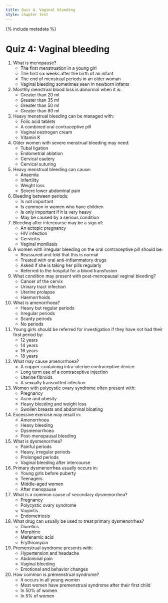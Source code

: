 ```yaml
---
title: Quiz 4. Vaginal bleeding
style: chapter test
---
```


{% include metadata %}

# Quiz 4: Vaginal bleeding

1.	What is menopause?
	-	The first menstruation in a young girl
	-	The first six weeks after the birth of an infant
	+	The end of menstrual periods in an older woman
	-	Vaginal bleeding sometimes seen in newborn infants
2.	Monthly menstrual blood loss is abnormal when it is:
	-	Greater than 20 ml
	-	Greater than 35 ml
	-	Greater than 50 ml
	+	Greater than 80 ml
3.	Heavy menstrual bleeding can be managed with:
	-	Folic acid tablets
	+	A combined oral contraceptive pill
	-	Vaginal oestrogen cream
	-	Vitamin K
4.	Older women with severe menstrual bleeding may need:
	-	Tubal ligation
	+	Endometrial ablation
	-	Cervical cautery
	-	Cervical suturing
5.	Heavy menstrual bleeding can cause:
	+	Anaemia
	-	Infertility
	-	Weight loss
	-	Severe lower abdominal pain
6.	Bleeding between periods:
	-	Is not important
	-	Is common in women who have children
	-	Is only important if it is very heavy
	+	May be caused by a serious condition
7.	Bleeding after intercourse may be a sign of:
	-	An ectopic pregnancy
	-	HIV infection
	+	Cervicitis
	-	Vaginal moniliasis
8.	A women with irregular bleeding on the oral contraceptive pill should be:
	-	Reassured and told that this is normal 
	-	Treated with oral anti-inflammatory drugs 
	+	Asked if she is taking her pills regularly
	-	Referred to the hospital for a blood transfusion 
9.	What condition may present with post-menopausal vaginal bleeding?
	+	Cancer of the cervix
	-	Urinary tract infection
	-	Uterine prolapse
	-	Haemorrhoids
10.	What is amenorrhoea?
	-	Heavy but regular periods
	-	Irregular periods
	-	Scanty periods
	+	No periods
11.	Young girls should be referred for investigation if they have not had their first period by:
	-	12 years
	-	14 years
	+	16 years
	-	18 years
12.	What may cause amenorrhoea?
	-	A copper-containing intra-uterine contraceptive device
	+	Long term use of a contraceptive injection
	-	Uterine fibroids
	-	A sexually transmitted infection
13.	Women with polycystic ovary syndrome often present with:
	-	Pregnancy
	+	Acne and obesity
	-	Heavy bleeding and weight loss
	-	Swollen breasts and abdominal bloating
14.	Excessive exercise may result in:
	+	Amenorrhoea
	-	Heavy bleeding
	-	Dysmenorrhoea
	-	Post-menopausal bleeding
15.	What is dysmenorrhea?
	+	Painful periods
	-	Heavy, irregular periods
	-	Prolonged periods
	-	Vaginal bleeding after intercourse
16.	Primary dysmenorrhea usually occurs in:
	-	Young girls before puberty
	+	Teenagers
	-	Middle-aged women
	-	After menopause
17.	What is a common cause of secondary dysmenorrhea?
	-	Pregnancy
	-	Polycystic ovary syndrome
	-	Vaginitis
	+	Endometriosis
18.	What drug can usually be used to treat primary dysmenorrhea?
	-	Diuretics
	-	Morphine
	+	Mefenamic acid
	-	Erythromycin
19.	Premenstrual syndrome presents with:
	-	Hypertension and headache
	-	Abdominal pain
	-	Vaginal bleeding
	+	Emotional and behavior changes
20.	How common is premenstrual syndrome?
	-	It occurs in all young women
	-	Most women have premenstrual syndrome after their first child
	-	In 50% of women
	+	In 5% of women
